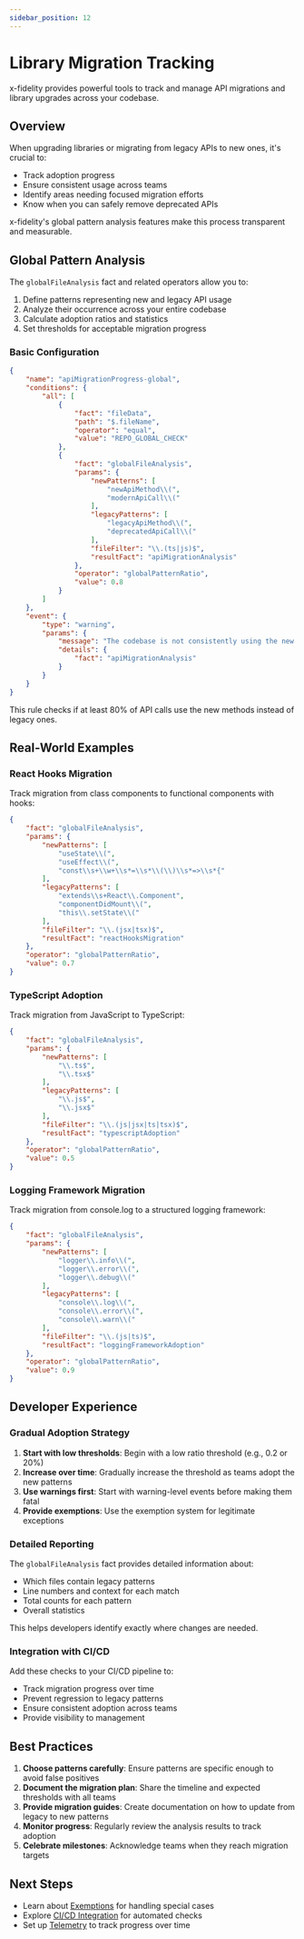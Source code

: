 ```yaml
---
sidebar_position: 12
---
```


# Library Migration Tracking

x-fidelity provides powerful tools to track and manage API migrations and library upgrades across your codebase.

## Overview

When upgrading libraries or migrating from legacy APIs to new ones, it's crucial to:
- Track adoption progress
- Ensure consistent usage across teams
- Identify areas needing focused migration efforts
- Know when you can safely remove deprecated APIs

x-fidelity's global pattern analysis features make this process transparent and measurable.

## Global Pattern Analysis

The `globalFileAnalysis` fact and related operators allow you to:
1. Define patterns representing new and legacy API usage
2. Analyze their occurrence across your entire codebase
3. Calculate adoption ratios and statistics
4. Set thresholds for acceptable migration progress

### Basic Configuration

```json
{
    "name": "apiMigrationProgress-global",
    "conditions": {
        "all": [
            {
                "fact": "fileData",
                "path": "$.fileName",
                "operator": "equal",
                "value": "REPO_GLOBAL_CHECK"
            },
            {
                "fact": "globalFileAnalysis",
                "params": {
                    "newPatterns": [
                        "newApiMethod\\(",
                        "modernApiCall\\("
                    ],
                    "legacyPatterns": [
                        "legacyApiMethod\\(",
                        "deprecatedApiCall\\("
                    ],
                    "fileFilter": "\\.(ts|js)$",
                    "resultFact": "apiMigrationAnalysis"
                },
                "operator": "globalPatternRatio",
                "value": 0.8
            }
        ]
    },
    "event": {
        "type": "warning",
        "params": {
            "message": "The codebase is not consistently using the new API methods. At least 80% of API calls should use the new methods.",
            "details": {
                "fact": "apiMigrationAnalysis"
            }
        }
    }
}
```

This rule checks if at least 80% of API calls use the new methods instead of legacy ones.

## Real-World Examples

### React Hooks Migration

Track migration from class components to functional components with hooks:

```json
{
    "fact": "globalFileAnalysis",
    "params": {
        "newPatterns": [
            "useState\\(",
            "useEffect\\(",
            "const\\s+\\w+\\s*=\\s*\\(\\)\\s*=>\\s*{"
        ],
        "legacyPatterns": [
            "extends\\s+React\\.Component",
            "componentDidMount\\(",
            "this\\.setState\\("
        ],
        "fileFilter": "\\.(jsx|tsx)$",
        "resultFact": "reactHooksMigration"
    },
    "operator": "globalPatternRatio",
    "value": 0.7
}
```

### TypeScript Adoption

Track migration from JavaScript to TypeScript:

```json
{
    "fact": "globalFileAnalysis",
    "params": {
        "newPatterns": [
            "\\.ts$",
            "\\.tsx$"
        ],
        "legacyPatterns": [
            "\\.js$",
            "\\.jsx$"
        ],
        "fileFilter": "\\.(js|jsx|ts|tsx)$",
        "resultFact": "typescriptAdoption"
    },
    "operator": "globalPatternRatio",
    "value": 0.5
}
```

### Logging Framework Migration

Track migration from console.log to a structured logging framework:

```json
{
    "fact": "globalFileAnalysis",
    "params": {
        "newPatterns": [
            "logger\\.info\\(",
            "logger\\.error\\(",
            "logger\\.debug\\("
        ],
        "legacyPatterns": [
            "console\\.log\\(",
            "console\\.error\\(",
            "console\\.warn\\("
        ],
        "fileFilter": "\\.(js|ts)$",
        "resultFact": "loggingFrameworkAdoption"
    },
    "operator": "globalPatternRatio",
    "value": 0.9
}
```

## Developer Experience

### Gradual Adoption Strategy

1. **Start with low thresholds**: Begin with a low ratio threshold (e.g., 0.2 or 20%)
2. **Increase over time**: Gradually increase the threshold as teams adopt the new patterns
3. **Use warnings first**: Start with warning-level events before making them fatal
4. **Provide exemptions**: Use the exemption system for legitimate exceptions

### Detailed Reporting

The `globalFileAnalysis` fact provides detailed information about:
- Which files contain legacy patterns
- Line numbers and context for each match
- Total counts for each pattern
- Overall statistics

This helps developers identify exactly where changes are needed.

### Integration with CI/CD

Add these checks to your CI/CD pipeline to:
- Track migration progress over time
- Prevent regression to legacy patterns
- Ensure consistent adoption across teams
- Provide visibility to management

## Best Practices

1. **Choose patterns carefully**: Ensure patterns are specific enough to avoid false positives
2. **Document the migration plan**: Share the timeline and expected thresholds with all teams
3. **Provide migration guides**: Create documentation on how to update from legacy to new patterns
4. **Monitor progress**: Regularly review the analysis results to track adoption
5. **Celebrate milestones**: Acknowledge teams when they reach migration targets

## Next Steps

- Learn about [Exemptions](exemptions) for handling special cases
- Explore [CI/CD Integration](ci-cd/overview) for automated checks
- Set up [Telemetry](telemetry) to track progress over time
